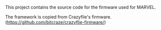 This project contains the source code for the firmware used for MARVEL.

The framework is copied from Crazyflie's firmware.(https://github.com/bitcraze/crazyflie-firmware/)